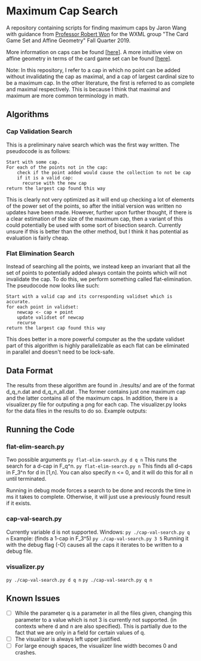 # Maximum Cap Search
A repository containing scripts for finding maximum caps by Jaron Wang with guidance from [Professor Robert Won](https://faculty.washington.edu/robwon/index.html) for the WXML group "The Card Game Set and Affine Geometry" Fall Quarter 2019.

More information on caps can be found [[here](https://arxiv.org/abs/1809.05117)]. 
A more intuitive view on affine geometry in terms of the card game set can be found [[here](https://homepages.warwick.ac.uk/staff/D.Maclagan/papers/set.pdf)].

Note: In this repository, I refer to a cap in which no point can be added without invalidating the cap as maximal, and a cap of largest cardinal size to be a maximum cap. In the other literature, the first is referred to as complete and maximal respectively. This is because I think that maximal and maximum are more common terminology in math.

## Algorithms
### Cap Validation Search
This is a preliminary naive search which was the first way written. The pseudocode is as follows:
```
Start with some cap.
For each of the points not in the cap:
    check if the point added would cause the collection to not be cap
    if it is a valid cap:
      recurse with the new cap
return the largest cap found this way
```
This is clearly not very optimized as it will end up checking a lot of elements of the power set of the points, so after the initial version was written no updates have been made. However, further upon further thought, if there is a clear estimation of the size of the maximum cap, then a variant of this could potentially be used with some sort of bisection search. Currently unsure if this is better than the other method, but I think it has potential as evaluation is fairly cheap.

### Flat Elimination Search
Instead of searching all the points, we instead keep an invariant that all the set of points to potentially added always contain the points which will not invalidate the cap. To do this, we perform something called flat-elimination. The pseudocode now looks like such:

```
Start with a valid cap and its corresponding validset which is accurate.
for each point in validset:
    newcap <- cap + point
    update validset of newcap
    recurse
return the largest cap found this way
```

This does better in a more powerful computer as the the update validset part of this algorithm is highly parallelizable as each flat can be eliminated in parallel and doesn't need to be lock-safe.

## Data Format
The results from these algorithm are found in ./results/ and are of the format d_q_n.dat and d_q_n_all.dat . The former contains just one maximum cap and the latter contains all of the maximum caps. In addition, there is a visualizer.py file for outputing a png for each 
cap. The visualizer.py looks for the data files in the results to do so. Example outputs:

## Running the Code
### flat-elim-search.py
Two possible arguments
```py flat-elim-search.py d q n```
This runs the search for a d-cap in F_q^n.
```py flat-elim-search.py n```
This finds all d-caps in F_3^n for d in [1,n].
You can also specify n <= 0, and it will do this for all n until terminated.

Running in debug mode forces a search to be done and records the time in ms it takes to complete. Otherwise, it will just use a previously found result if it exists. 
### cap-val-search.py
Currently variable d is not supported. Windows:
```py ./cap-val-search.py q n```
Example: (finds a 1-cap in F_3^5)
```py ./cap-val-search.py 3 5```
Running it with the debug flag (-O) causes all the caps it iterates to be written to a debug file. 

### visualizer.py
```py ./cap-val-search.py d q n```
```py ./cap-val-search.py q n```

## Known Issues
- [ ] While the parameter q is a parameter in all the files given, changing this parameter to a value which is not 3 is currently not supported. (in contexts where d and n are also specified). This is partially due to the fact that we are only in a field for certain values of q.
- [ ] The visualizer is always left upper justified. 
- [ ] For large enough spaces, the visualizer line width becomes 0 and crashes.
